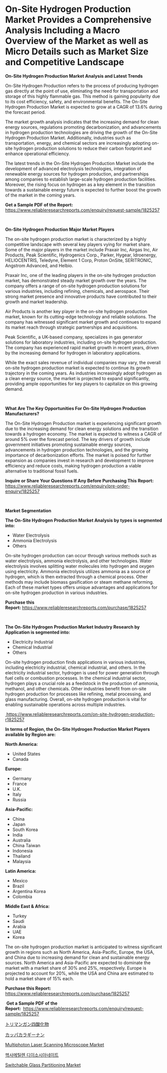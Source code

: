 <p><h1>On-Site Hydrogen Production Market Provides a Comprehensive Analysis Including a Macro Overview of the Market as well as Micro Details such as Market Size and Competitive Landscape</h1></p><p><strong>On-Site Hydrogen Production Market Analysis and Latest Trends</strong></p>
<p><p>On-Site Hydrogen Production refers to the process of producing hydrogen gas directly at the point of use, eliminating the need for transportation and storage of this highly flammable gas. This method is gaining popularity due to its cost efficiency, safety, and environmental benefits. The On-Site Hydrogen Production Market is expected to grow at a CAGR of 13.6% during the forecast period.</p><p>The market growth analysis indicates that the increasing demand for clean energy sources, regulations promoting decarbonization, and advancements in hydrogen production technologies are driving the growth of the On-Site Hydrogen Production Market. Additionally, industries such as transportation, energy, and chemical sectors are increasingly adopting on-site hydrogen production solutions to reduce their carbon footprint and enhance operational efficiency.</p><p>The latest trends in the On-Site Hydrogen Production Market include the development of advanced electrolysis technologies, integration of renewable energy sources for hydrogen production, and partnerships among companies to establish large-scale hydrogen production facilities. Moreover, the rising focus on hydrogen as a key element in the transition towards a sustainable energy future is expected to further boost the growth of the market in the coming years.</p></p>
<p><strong>Get a Sample PDF of the Report:&nbsp;</strong> <a href="https://www.reliableresearchreports.com/enquiry/request-sample/1825257">https://www.reliableresearchreports.com/enquiry/request-sample/1825257</a></p>
<p>&nbsp;</p>
<p><strong>On-Site Hydrogen Production Major Market Players</strong></p>
<p><p>The on-site hydrogen production market is characterized by a highly competitive landscape with several key players vying for market share. Some of the major players in the market include Praxair Inc, Airgas Inc, Air Products, Peak Scientific, Hydrogenics Corp., Parker, Hygear, Idroenergy, HELIOCENTRIS, Teledyne, Element 1 Corp, Proton OnSite, SERITRONIC, Angstrom Advanced, and Helbio.</p><p>Praxair Inc, one of the leading players in the on-site hydrogen production market, has demonstrated steady market growth over the years. The company offers a range of on-site hydrogen production solutions for various industries, including refining, chemicals, and aerospace. Their strong market presence and innovative products have contributed to their growth and market leadership.</p><p>Air Products is another key player in the on-site hydrogen production market, known for its cutting-edge technology and reliable solutions. The company has witnessed significant market growth and continues to expand its market reach through strategic partnerships and acquisitions.</p><p>Peak Scientific, a UK-based company, specializes in gas generator solutions for laboratory industries, including on-site hydrogen production. The company has experienced rapid market growth in recent years, driven by the increasing demand for hydrogen in laboratory applications.</p><p>While the exact sales revenue of individual companies may vary, the overall on-site hydrogen production market is expected to continue its growth trajectory in the coming years. As industries increasingly adopt hydrogen as a clean energy source, the market is projected to expand significantly, providing ample opportunities for key players to capitalize on this growing demand.</p></p>
<p>&nbsp;</p>
<p><strong>What Are The Key Opportunities For On-Site Hydrogen Production Manufacturers?</strong></p>
<p><p>The On-Site Hydrogen Production market is experiencing significant growth due to the increasing demand for clean energy solutions and the transition towards a hydrogen economy. The market is expected to witness a CAGR of around 5% over the forecast period. The key drivers of growth include government initiatives promoting sustainable energy sources, advancements in hydrogen production technologies, and the growing importance of decarbonization efforts. The market is poised for further expansion as companies invest in research and development to improve efficiency and reduce costs, making hydrogen production a viable alternative to traditional fossil fuels.</p></p>
<p><strong>Inquire or Share Your Questions If Any Before Purchasing This Report:</strong> <a href="https://www.reliableresearchreports.com/enquiry/pre-order-enquiry/1825257">https://www.reliableresearchreports.com/enquiry/pre-order-enquiry/1825257</a></p>
<p>&nbsp;</p>
<p><strong>Market Segmentation</strong></p>
<p><strong>The On-Site Hydrogen Production Market Analysis by types is segmented into:</strong></p>
<p><ul><li>Water Electrolysis</li><li>Ammonia Electrolysis</li><li>Others</li></ul></p>
<p><p>On-site hydrogen production can occur through various methods such as water electrolysis, ammonia electrolysis, and other technologies. Water electrolysis involves splitting water molecules into hydrogen and oxygen using electricity. Ammonia electrolysis utilizes ammonia as a source of hydrogen, which is then extracted through a chemical process. Other methods may include biomass gasification or steam methane reforming. Each of these market types offers unique advantages and applications for on-site hydrogen production in various industries.</p></p>
<p><strong>Purchase this Report:&nbsp;</strong><a href="https://www.reliableresearchreports.com/purchase/1825257">https://www.reliableresearchreports.com/purchase/1825257</a></p>
<p>&nbsp;</p>
<p><strong>The On-Site Hydrogen Production Market Industry Research by Application is segmented into:</strong></p>
<p><ul><li>Electricity Industrial</li><li>Chemical Industrial</li><li>Others</li></ul></p>
<p><p>On-site hydrogen production finds applications in various industries, including electricity industrial, chemical industrial, and others. In the electricity industrial sector, hydrogen is used for power generation through fuel cells or combustion processes. In the chemical industrial sector, hydrogen plays a crucial role as a feedstock in the production of ammonia, methanol, and other chemicals. Other industries benefit from on-site hydrogen production for processes like refining, metal processing, and glass manufacturing. Overall, on-site hydrogen production is vital for enabling sustainable operations across multiple industries.</p></p>
<p><a href="https://www.reliableresearchreports.com/on-site-hydrogen-production-r1825257">&nbsp;https://www.reliableresearchreports.com/on-site-hydrogen-production-r1825257</a></p>
<p><strong>In terms of Region, the On-Site Hydrogen Production Market Players available by Region are:</strong></p>
<p>
    <p> <strong> North America: </strong>
        <ul>
            <li>United States</li>
            <li>Canada</li>
        </ul>
        </p> 
    <p> <strong> Europe: </strong>
        <ul>
            <li>Germany</li>
            <li>France</li>
            <li>U.K.</li>
            <li>Italy</li>
            <li>Russia</li>
        </ul>
        </p> 
    <p> <strong> Asia-Pacific: </strong>
        <ul>
            <li>China</li>
            <li>Japan</li>
            <li>South Korea</li>
            <li>India</li>
            <li>Australia</li>
            <li>China Taiwan</li>
            <li>Indonesia</li>
            <li>Thailand</li>
            <li>Malaysia</li>
        </ul>
        </p> 
    <p> <strong> Latin America: </strong>
        <ul>
            <li>Mexico</li>
            <li>Brazil</li>
            <li>Argentina Korea</li>
            <li>Colombia</li>
        </ul>
        </p> 
    <p> <strong> Middle East & Africa: </strong>
        <ul>
            <li>Turkey</li>
            <li>Saudi</li>
            <li>Arabia</li>
            <li>UAE</li>
            <li>Korea</li>
        </ul>
    </p>
    </p>
<p><p>The on-site hydrogen production market is anticipated to witness significant growth in regions such as North America, Asia-Pacific, Europe, the USA, and China due to increasing demand for clean and sustainable energy sources. North America and Asia-Pacific are expected to dominate the market with a market share of 30% and 25%, respectively. Europe is projected to account for 20%, while the USA and China are estimated to hold a market share of 15% each.</p></p>
<p><strong>Purchase this Report: </strong><a href="https://www.reliableresearchreports.com/purchase/1825257">https://www.reliableresearchreports.com/purchase/1825257</a></p>
<p>&nbsp;<strong>Get a Sample PDF of the Report:&nbsp;&nbsp;</strong><a href="https://www.reliableresearchreports.com/enquiry/request-sample/1825257">https://www.reliableresearchreports.com/enquiry/request-sample/1825257</a></p>
<p><strong></strong></p>
<p><p><a href="https://medium.com/@elmoray21/%E3%83%87%E3%82%B3%E3%83%BC%E3%83%87%E3%82%A3%E3%83%B3%E3%82%B0%E4%B8%89%E3%83%9E%E3%83%B3%E3%82%AC%E3%83%B3%E5%9B%9B%E9%85%B8%E5%8C%96%E7%89%A9%E3%81%AE%E5%B8%82%E5%A0%B4%E3%83%A1%E3%83%88%E3%83%AA%E3%82%AF%E3%82%B9-%E5%B8%82%E5%A0%B4%E3%82%B7%E3%82%A7%E3%82%A2-%E3%83%88%E3%83%AC%E3%83%B3%E3%83%89-%E3%81%9D%E3%81%97%E3%81%A6%E6%88%90%E9%95%B7%E3%83%91%E3%82%BF%E3%83%BC%E3%83%B3-00f8e5e3f299">トリマンガン四酸化物</a></p><p><a href="https://github.com/RodHoppe07/Market-Research-Report-List-1/blob/main/718791741550.md">カッパカラギーナン</a></p><p><a href="https://medium.com/@janetvalentinh15/decoding-multiphoton-laser-scanning-microscope-market-metrics-market-share-trends-and-growth-efc2b88f5695">Multiphoton Laser Scanning Microscope Market</a></p><p><a href="https://github.com/camron674/Market-Research-Report-List-1/blob/main/118553138435.md">헥사메틸렌 디이소시아네이트</a></p><p><a href="https://github.com/brenzgnarento/Market-Research-Report-List-2/blob/main/switchable-glass-partitioning-market.md">Switchable Glass Partitioning Market</a></p></p>
